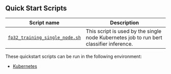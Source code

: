 <!--- 40. Quick Start Scripts -->
## Quick Start Scripts

| Script name | Description |
|-------------|-------------|
| [`fp32_training_single_node.sh`](mlops/single-node/fp32_training_single_node.sh) | This script is used by the single node Kubernetes job to run bert classifier inference. |

These quickstart scripts can be run in the following environment:
* [Kubernetes](#kubernetes)

